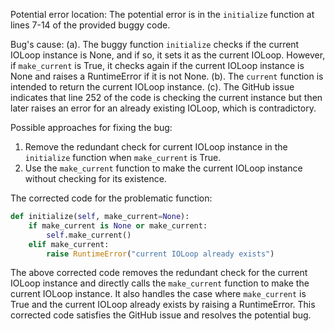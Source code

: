 Potential error location: The potential error is in the `initialize` function at lines 7-14 of the provided buggy code.

Bug's cause:
(a). The buggy function `initialize` checks if the current IOLoop instance is None, and if so, it sets it as the current IOLoop. However, if `make_current` is True, it checks again if the current IOLoop instance is None and raises a RuntimeError if it is not None.
(b). The `current` function is intended to return the current IOLoop instance. 
(c). The GitHub issue indicates that line 252 of the code is checking the current instance but then later raises an error for an already existing IOLoop, which is contradictory.

Possible approaches for fixing the bug:
1. Remove the redundant check for current IOLoop instance in the `initialize` function when `make_current` is True.
2. Use the `make_current` function to make the current IOLoop instance without checking for its existence.

The corrected code for the problematic function:
```python
def initialize(self, make_current=None):
    if make_current is None or make_current:
        self.make_current()
    elif make_current:
        raise RuntimeError("current IOLoop already exists")
```

The above corrected code removes the redundant check for the current IOLoop instance and directly calls the `make_current` function to make the current IOLoop instance. It also handles the case where `make_current` is True and the current IOLoop already exists by raising a RuntimeError. This corrected code satisfies the GitHub issue and resolves the potential bug.